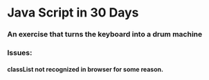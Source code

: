 # Java Script in 30 Days

### An exercise that turns the keyboard into a drum machine


### Issues:
#### classList not recognized in browser for some reason.
